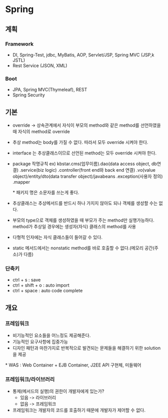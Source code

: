#  Spring

## 계획

### Framework

- DI, Spring-Test, jdbc, MyBatis, AOP, Servlet/JSP, Spring MVC (JSP,k JSTL)
- Rest Service (JSON, XML)

### Boot

- JPA, Spring MVC(Thymeleaf), REST
- Spring Security



## 기본

- override -> 상속관계에서 자식이 부모의 method와 같은 method를 선언하였을 때 자식의 method로 override
- 추상 method는 body를 가질 수 없다. 따라서 모두 override 시켜야 한다.
- interface 는 추상클래스이므로 선언된 method는 모두 override 시켜야 한다.

- package 작명규칙 ex) kbstar.cms(업무이름).dao(data access object, db연결) .service(biz logic) .controller(front end와 back end 연결) .vo(value object)/entity/dto(data transfer object)/javabeans .exception(사용자 정의) .mapper

  \* 패키지 명은 소문자를 쓰는게 좋다.

- 추상클래스는 추상메서드를 반드시 하나 가지지 않아도 되나 객체를 생성할 수는 없다.
- 부모의 type으로 객체를 생성하였을 때 부모가 주는 method만 실행가능하다. method가 추상일 경우에는 생성자(자식) 클래스의 method를 사용
- 다형적 인자에는 자식 클래스들이 들어갈 수 있다.
- static 메서드에서는 nonstatic method를 바로 호출할 수 없다.(메모리 공간(주소)가 다름)



### 단축키

- ctrl + s : save
- ctrl + shift + o : auto import
- ctrl + space : auto code complete



## 개요

### 프레임워크

- 비기능적인 요소들을 어느정도 제공해준다.
- 기능적인 요구사항에 집중가능
- 디자인 패턴과 마찬가지로 반복적으로 발견되는 문제들을 해결하기 위한 solution을 제공

\* WAS : Web Container + EJB Container, J2EE API 구현체, 미들웨어



### 프레임워크/라이브러리

- 통제(메서드의 실행)의 권한이 개발자에게 있는가?
  - 있음 -> 라이브러리
  - 없음 -> 프레임워크
- 프레임워크는 개발자의 코드를 호출하기 때문에 개발자가 제어할 수 없다.


